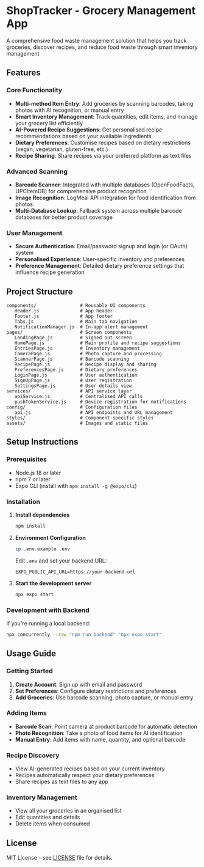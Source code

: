 # ShopTracker - Grocery Management App

A comprehensive food waste management solution that helps you track groceries, discover recipes, and reduce food waste through smart inventory management

## Features

### Core Functionality

- **Multi-method Item Entry**: Add groceries by scanning barcodes, taking photos with AI recognition, or manual entry
- **Smart Inventory Management**: Track quantities, edit items, and manage your grocery list efficiently
- **AI-Powered Recipe Suggestions**: Get personalised recipe recommendations based on your available ingredients
- **Dietary Preferences**: Customise recipes based on dietary restrictions (vegan, vegetarian, gluten-free, etc.)
- **Recipe Sharing**: Share recipes via your preferred platform as text files

### Advanced Scanning

- **Barcode Scanner**: Integrated with multiple databases (OpenFoodFacts, UPCItemDB) for comprehensive product recognition
- **Image Recognition**: LogMeal API integration for food identification from photos
- **Multi-Database Lookup**: Fallback system across multiple barcode databases for better product coverage

### User Management

- **Secure Authentication**: Email/password signup and login (or OAuth) system
- **Personalised Experience**: User-specific inventory and preferences
- **Preference Management**: Detailed dietary preference settings that influence recipe generation

## Project Structure

```
components/                # Reusable UI components
   Header.js               # App header
   Footer.js               # App footer 
   Tabs.js                 # Main tab navigation
   NotificationManager.js  # In-app alert management
pages/                     # Screen components
   LandingPage.js          # Signed out screen
   HomePage.js             # Main profile and recipe suggestions
   EntriesPage.js          # Inventory management
   CameraPage.js           # Photo capture and processing
   ScannerPage.js          # Barcode scanning
   RecipePage.js           # Recipe display and sharing
   PreferencesPage.js      # Dietary preferences
   LoginPage.js            # User authentication
   SignUpPage.js           # User registration
   SettingsPage.js         # User details view
services/                  # API service layer
   apiService.js           # Centralised API calls
   pushTokenService.js     # Device registration for notifications
config/                    # Configuration files
   api.js                  # API endpoints and URL management
styles/                    # Component-specific styles
assets/                    # Images and static files
```

## Setup Instructions

### Prerequisites

- Node.js 18 or later
- npm 7 or later
- Expo CLI (install with `npm install -g @expo/cli`)

### Installation

1. **Install dependencies**

   ```bash
   npm install
   ```

2. **Environment Configuration**

   ```bash
   cp .env.example .env
   ```

   Edit `.env` and set your backend URL:

   ```
   EXPO_PUBLIC_API_URL=https://your-backend-url
   ```

3. **Start the development server**
   ```bash
   npx expo start
   ```

### Development with Backend

If you're running a local backend:

```bash
npx concurrently --raw "npm run backend" "npx expo start"
```

## Usage Guide

### Getting Started

1. **Create Account**: Sign up with email and password
2. **Set Preferences**: Configure dietary restrictions and preferences
3. **Add Groceries**: Use barcode scanning, photo capture, or manual entry

### Adding Items

- **Barcode Scan**: Point camera at product barcode for automatic detection
- **Photo Recognition**: Take a photo of food items for AI identification
- **Manual Entry**: Add items with name, quantity, and optional barcode

### Recipe Discovery

- View AI-generated recipes based on your current inventory
- Recipes automatically respect your dietary preferences
- Share recipes as text files to any app

### Inventory Management

- View all your groceries in an organised list
- Edit quantities and details
- Delete items when consumed

## License

MIT License - see [LICENSE](LICENSE) file for details.

